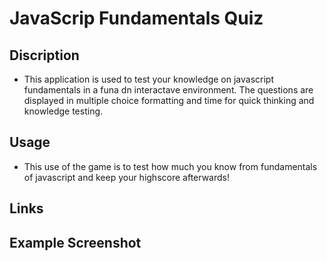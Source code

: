 # JavaScrip Fundamentals Quiz 

## Discription
- This application is used to test your knowledge on javascript fundamentals in a funa dn interactave environment. The questions are displayed in multiple choice formatting and time for quick thinking and knowledge testing.

## Usage
- This use of the game is to test how much you know from fundamentals of javascript and keep your highscore afterwards!

## Links

## Example Screenshot

